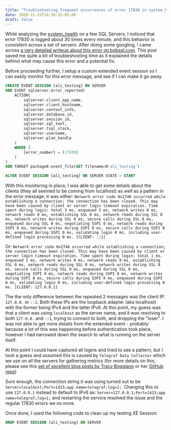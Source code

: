 ```yaml
---
title: "Troubleshooting frequent occurrences of error 17830 in system_health"
date: 2020-11-22T14:26:15-05:00
draft: false
---
```

While analyzing the [system_health](https://docs.microsoft.com/en-us/sql/relational-databases/extended-events/use-the-system-health-session?view=sql-server-ver15) on a few SQL Servers, I noticed that error 17830 is logged about 30 times every minute, and this behavior is consistent across a set of servers. After doing some googling, I came across [a very detailed writeup about this error on bobsql.com](https://bobsql.com/sql-mysteries-why-is-my-sql-server-experiencing-lots-of-17830-tcp-10054-errors/). This post saved me quite a bit of troubleshooting time as it explained the details behind what may cause this error and a potential fix.

Before proceeding further, I setup a custom extended event session so I can easily monitor for this error message, and see if I can make it go away.

```sql
CREATE EVENT SESSION [ali_testing] ON SERVER 
ADD EVENT sqlserver.error_reported(
    ACTION(
		sqlserver.client_app_name,
		sqlserver.client_hostname,
		sqlserver.context_info,
		sqlserver.database_id,
		sqlserver.session_id,
		sqlserver.sql_text,
		sqlserver.tsql_stack,
		sqlserver.username,
		sqlserver.plan_handle
	)
    WHERE (
		[error_number] = (17830)
	)
)
ADD TARGET package0.event_file(SET filename=N'ali_testing')

ALTER EVENT SESSION [ali_testing] ON SERVER STATE = START
```

With this monitoring in place, I was able to get some details about the clients (they all seemed to be coming from localhost) as well as a pattern in the error message, it was either:
```Network error code 0x2746 occurred while establishing a connection; the connection has been closed. This may have been caused by client or server login timeout expiration. Time spent during login: total 3 ms, enqueued 3 ms, network writes 0 ms, network reads 0 ms, establishing SSL 0 ms, network reads during SSL 0 ms, network writes during SSL 0 ms, secure calls during SSL 0 ms, enqueued during SSL 0 ms, negotiating SSPI 0 ms, network reads during SSPI 0 ms, network writes during SSPI 0 ms, secure calls during SSPI 0 ms, enqueued during SSPI 0 ms, validating login 0 ms, including user-defined login processing 0 ms. [CLIENT: ::1]```

Or:
```Network error code 0x2746 occurred while establishing a connection; the connection has been closed. This may have been caused by client or server login timeout expiration. Time spent during login: total 1 ms, enqueued 1 ms, network writes 0 ms, network reads 0 ms, establishing SSL 0 ms, network reads during SSL 0 ms, network writes during SSL 0 ms, secure calls during SSL 0 ms, enqueued during SSL 0 ms, negotiating SSPI 0 ms, network reads during SSPI 0 ms, network writes during SSPI 0 ms, secure calls during SSPI 0 ms, enqueued during SSPI 0 ms, validating login 0 ms, including user-defined login processing 0 ms. [CLIENT: 127.0.0.1]```

The the only difference between the repeated 2 messages was the client IP: `127.0.0.` or `::1`. Both these IPs are the loopback adapter (aka localhost) with the former being IPv4 and the latter IPv6. At this point, my guess was that a client was using `localhost` as the server name, and it was resolving to both `127.0.0.` and `::1`, trying to connect to both, and dropping the "loser". I was not able to get more details from the extended event - probably because a lot of this was happening before authentication took place, however I had narrowed down the search to what is running on the server itself. 

At this point I could have captured all logins and tried to see a pattern, but I took a guess and assumed this is caused by `Telegraf Data Collector` which we use on all the servers for gathering metrics (for more details on this, please see this [set of excellent blog posts by Tracy Boggiano](https://tracyboggiano.com/archive/series/collecting-performance-metrics/) or her [GitHub repo](https://github.com/tboggiano/grafana))

Sure enough, the connection string it was using turned out to be `Server=localhost;Port=1433;app name=telegraf;log=1;`. Changing this to use `127.0.0.1` instead to default to IPv6 as: `Server=127.0.0.1;Port=1433;app name=telegraf;log=1;` and restarting the service resolved the issue and the regular 17830 errors we no more.

Once done, I used the following code to clean up my testing XE Session:

```sql
DROP EVENT SESSION [ali_testing] ON SERVER 
```